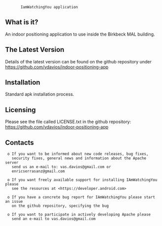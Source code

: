            IamWatchingYou application

  What is it?
  -----------

  An indoor positioning application to use inside the Birkbeck
  MAL building.

  The Latest Version
  ------------------

  Details of the latest version can be found on the github repository
  under https://github.com/vdavios/indoor-positioning-app

  Installation
  ------------

  Standard apk installation process.

  Licensing
  ---------

  Please see the file called LICENSE.txt in the github repository:
  https://github.com/vdavios/indoor-positioning-app


  Contacts
  --------

     o If you want to be informed about new code releases, bug fixes,
       security fixes, general news and information about the Apache server
       send us an e-mail to: vas.davios@gmail.com or
       enricserrasanz@gmail.com

     o If you want freely available support for installing IAmWatchingYou please
       see the resources at <https://developer.android.com>

     o If you have a concrete bug report for IAmWatchingYou please start an issue
       on the github repository, specifying the bug

     o If you want to participate in actively developing Apache please
       send an e-mail to vas.davios@gmail.com


